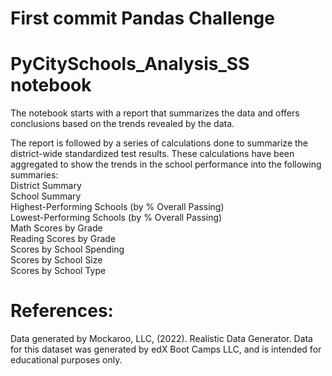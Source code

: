 # First commit Pandas Challenge


# PyCitySchools_Analysis_SS notebook 
The notebook starts with a report that summarizes the data and offers conclusions based on the trends revealed by the data.



The report is followed by a series of calculations done to summarize the district-wide standardized test results. These calculations have been aggregated to show the trends in the school performance into the following summaries:    
District Summary   
School Summary   
Highest-Performing Schools (by % Overall Passing)   
Lowest-Performing Schools (by % Overall Passing)     
Math Scores by Grade    
Reading Scores by Grade    
Scores by School Spending    
Scores by School Size   
Scores by School Type   



# References:
Data generated by Mockaroo, LLC, (2022). Realistic Data Generator. Data for this dataset was generated by edX Boot Camps LLC, and is intended for educational purposes only.

